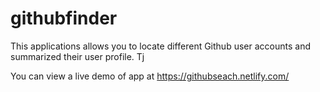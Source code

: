 # githubfinder

This applications allows you to locate different Github user accounts and summarized their user profile. Tj

You can view a live demo of app at https://githubseach.netlify.com/